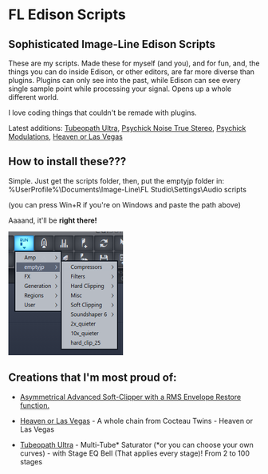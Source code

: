 # FL Edison Scripts
## Sophisticated Image-Line Edison Scripts

These are my scripts. Made these for myself (and you), and for fun, and, the things you can do inside Edison, or other editors, are far more diverse than plugins. Plugins can only see into the past, while Edison can see every single sample point while processing your signal. Opens up a whole different world.

I love coding things that couldn't be remade with plugins.

Latest additions: [Tubeopath Ultra](/scripts/emptyjp/Saturation/Tubeopath%20Ultra.pyscript), [Psychick Noise True Stereo](/scripts/emptyjp/Misc/Psychick%20Noise%20True%20Stereo.pyscript), [Psychick Modulations](/scripts/emptyjp/Misc/Psychick%20Modulations.pyscript), [Heaven or Las Vegas](/scripts/emptyjp/Misc/Heaven%20Or%20Las%20Vegas.pyscript)
## How to install these???

Simple. Just get the scripts folder, then, put the emptyjp folder in:
\%UserProfile%\Documents\Image-Line\FL Studio\Settings\Audio scripts

(you can press Win+R if you're on Windows and paste the path above)

Aaaand, it'll be **right there!**

![Love](/img/itshere.png?raw=true "Your lovely scripts")

## Creations that I'm most proud of:

* [Asymmetrical Advanced Soft-Clipper with a RMS Envelope Restore function.](/scripts/emptyjp/Soft%20Clipping/Asym%20Advanced%20Soft%20Clipper.pyscript)

* [Heaven or Las Vegas](/scripts/emptyjp/Misc/Heaven%20Or%20Las%20Vegas.pyscript) - A whole chain from Cocteau Twins - Heaven or Las Vegas

* [Tubeopath Ultra](/scripts/emptyjp/Saturation/Tubeopath%20Ultra.pyscript) - Multi-Tube* Saturator (*or you can choose your own curves) - with Stage EQ Bell (That applies every stage)! From 2 to 100 stages

